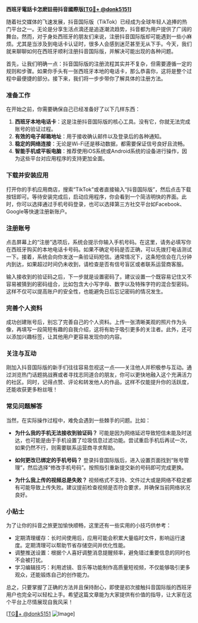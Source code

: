 **西班牙電話卡怎麽註冊抖音國際版[[TG💪+ @donk5151](https://t.me/s/donk5151)]**

随着社交媒体的飞速发展，抖音国际版（TikTok）已经成为全球年轻人追捧的热门平台之一。无论是分享生活点滴还是追逐潮流趋势，抖音都为用户提供了广阔的舞台。然而，对于身处西班牙的朋友们来说，注册抖音国际版却可能遇到一些小麻烦。尤其是当涉及到电话卡认证时，很多人会感到迷茫甚至无从下手。今天，我们就来聊聊如何在西班牙顺利注册抖音国际版，并解决可能出现的各种问题。

首先，让我们明确一点：抖音国际版的注册流程其实并不复杂，但需要遵循一定的规则和步骤。如果你手头有一张西班牙本地的电话卡，那么恭喜你，这将是整个过程中最便捷的部分。接下来，我们将一步步带你了解具体的注册方法。

### 准备工作

在开始之前，你需要确保自己已经准备好了以下几样东西：

1. **西班牙本地电话卡**：这是注册抖音国际版的核心工具。没有它，你就无法完成账号的验证过程。
2. **有效的电子邮箱地址**：用于接收确认邮件以及登录后的各种通知。
3. **稳定的网络连接**：无论是Wi-Fi还是移动数据，都需要保证信号良好且流畅。
4. **智能手机或平板电脑**：推荐使用iOS系统或Android系统的设备进行操作，因为这些平台对应用程序的支持更加全面。

### 下载并安装应用

打开你的手机应用商店，搜索“TikTok”或者直接输入“抖音国际版”，然后点击下载按钮即可。等待安装完成后，启动应用程序，你会看到一个简洁明快的界面。此时，你可以选择通过手机号码登录，也可以选择第三方社交平台如Facebook、Google等快速注册新账户。

### 注册账号

点击屏幕上的“注册”选项后，系统会提示你输入手机号码。在这里，请务必填写你在西班牙购买的本地电话卡号码。如果不确定号码是否正确，可以先拨打电话测试一下。接着，系统会向你发送一条验证码短信。通常情况下，这条短信会在几分钟内到达，如果超过时间仍未收到，请检查是否有信号盲区或者联系运营商客服。

输入接收到的验证码之后，下一步就是设置密码了。建议设置一个既容易记住又不容易被猜到的密码组合，比如包含大小写字母、数字以及特殊字符的混合型密码。这样不仅可以提高账户的安全性，也能避免日后忘记密码的情况发生。

### 完善个人资料

成功创建账号后，别忘了完善自己的个人资料。上传一张清晰美观的照片作为头像，再填写一段简短有趣的自我介绍，这将有助于吸引更多的关注者。此外，还可以添加兴趣标签，让其他用户更容易发现你的内容。

### 关注与互动

刚加入抖音国际版的新手们往往容易忽视这一点——关注他人并积极参与互动。通过浏览热门话题挑战赛或者寻找志同道合的朋友，你可以更快地融入这个充满活力的社区。同时，记得点赞、评论和转发他人的作品，这样不仅能提升你的活跃度，还能收获更多粉丝哦！

### 常见问题解答

当然，在实际操作过程中，难免会遇到一些棘手的问题。比如：

- **为什么我的手机无法接收到验证码？**
  可能是因为网络延迟导致短信未能及时送达，也可能是由于手机设置了垃圾信息过滤功能。尝试重启手机后再试一次，如果仍然不行，则需要联系运营商寻求帮助。

- **如何更改已绑定的手机号码？**
  登录抖音国际版后，进入设置页面找到“账号管理”，然后选择“修改手机号码”。按照指引重新提交新的号码即可完成更换。

- **为什么我上传的视频总是失败？**
  视频格式不支持、文件过大或是网络不稳定都有可能导致上传失败。建议提前检查视频是否符合要求，并确保当前网络状况良好。

### 小贴士

为了让你的抖音之旅更加愉快顺畅，这里还有一些实用的小技巧供参考：

- 定期清理缓存：长时间使用后，应用可能会积累大量临时文件，影响运行速度。定期清理可以帮助节省存储空间并优化性能。
- 调整推送设置：根据个人喜好调整消息提醒频率，避免错过重要信息的同时也不会被打扰。
- 学习编辑技巧：利用滤镜、音乐等功能制作高质量短视频，不仅能够吸引更多观众，还能锻炼自己的创作能力。

总之，只要掌握了正确的方法并且保持耐心，即使是初次接触抖音国际版的西班牙用户也完全可以轻松上手。希望这篇文章能为大家提供有价值的指导，让大家在这个平台上尽情展现自我风采！

[[TG💪+ @donk5151](https://t.me/s/donk5151) ![Image](https://i.postimg.cc/rwNCRYN7/Snipaste-2025-04-30-17-27-05.png)]